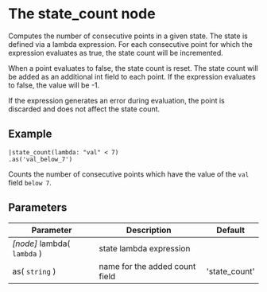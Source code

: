The state_count node
=====================

Computes the number of consecutive points in a given state. 
The state is defined via a lambda expression.
For each consecutive point for which the expression evaluates as true,
the state count will be incremented.

When a point evaluates to false, the state count is reset.
The state count will be added as an additional int field to each point.
If the expression evaluates to false, the value will be -1.

If the expression generates an error during evaluation, the point is discarded
and does not affect the state count.

Example
-------

```dfs       
|state_count(lambda: "val" < 7)
.as('val_below_7')
```

Counts the number of consecutive points which have the value of the `val` field `below 7`.

Parameters
----------

Parameter     | Description | Default 
--------------|-------------|--------- 
_[node]_ lambda( `lambda` )| state lambda expression | 
as( `string` )|name for the added count field| 'state_count'
